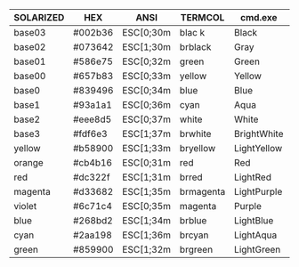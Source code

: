 | SOLARIZED | HEX     | ANSI      | TERMCOL   | cmd.exe     | PowerShell  | ColorTable | DWORD    |
|-----------|---------|-----------|-----------|-------------|-------------|------------|----------|
| base03    | #002b36 | ESC[0;30m | blac  k   | Black       | Black       | 00         | 00362b00 |
| base02    | #073642 | ESC[1;30m | brblack   | Gray        | DarkGray    | 08         | 00423607 |
| base01    | #586e75 | ESC[0;32m | green     | Green       | DarkGreen   | 02         | 00756e58 |
| base00    | #657b83 | ESC[0;33m | yellow    | Yellow      | DarkYellow  | 06         | 00837b65 |
| base0     | #839496 | ESC[0;34m | blue      | Blue        | DarkBlue    | 01         | 00969483 |
| base1     | #93a1a1 | ESC[0;36m | cyan      | Aqua        | DarkCyan    | 03         | 00a1a193 |
| base2     | #eee8d5 | ESC[0;37m | white     | White       | Gray        | 07         | 00d5e8ee |
| base3     | #fdf6e3 | ESC[1;37m | brwhite   | BrightWhite | White       | 15         | 00e3f6fd |
| yellow    | #b58900 | ESC[1;33m | bryellow  | LightYellow | Yellow      | 14         | 000089b5 |
| orange    | #cb4b16 | ESC[0;31m | red       | Red         | DarkRed     | 04         | 00164bcb |
| red       | #dc322f | ESC[1;31m | brred     | LightRed    | Red         | 12         | 002f32dc |
| magenta   | #d33682 | ESC[1;35m | brmagenta | LightPurple | Magenta     | 13         | 008236d3 |
| violet    | #6c71c4 | ESC[0;35m | magenta   | Purple      | DarkMagenta | 05         | 00c4716c |
| blue      | #268bd2 | ESC[1;34m | brblue    | LightBlue   | Blue        | 09         | 00d28b26 |
| cyan      | #2aa198 | ESC[1;36m | brcyan    | LightAqua   | Cyan        | 11         | 0098a12a |
| green     | #859900 | ESC[1;32m | brgreen   | LightGreen  | Green       | 10         | 00009985 |